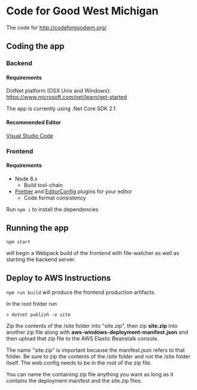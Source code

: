 # Code for Good West Michigan

The code for http://codeforgoodwm.org/

## Coding the app

### Backend

#### Requirements

DotNet platform (OSX Unix and Windows):
https://www.microsoft.com/net/learn/get-started

The app is currently using .Net Core SDK 2.1

#### Recommended Editor

[Visual Studio Code](https://code.visualstudio.com)

### Frontend

#### Requirements

* Node 8.x
  * Build tool-chain
* [Prettier](https://prettier.io/) and [EditorConfig](http://editorconfig.org/) plugins for your editor
  * Code format consistency

Run `npm i` to install the dependencies

## Running the app

```
npm start
``` 

will begin a Webpack build of the frontend with file-watcher as well as starting the backend server.

## Deploy to AWS Instructions

`npm run build` will produce the frontend production artifacts.

In the root folder run

`> dotnet publish -o site`

Zip the contents of the /site folder into "site.zip", then zip **site.zip** into another zip file along with **aws-windows-deployment-manifest.json** and then upload that zip file to the AWS Elastic Beanstalk console.

The name "site.zip" is important because the manifest.json refers to that folder. Be sure to zip the contents of the /site folder and not the /site folder itself. The web.config needs to be in the root of the zip file.

You can name the containing zip file anything you want as long as it contains the deployment manifest and the site.zip files.
